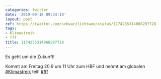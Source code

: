 ```yaml
---
categories: twitter
date: '2019-09-18 09:34:18'
layout: post
ref: https://twitter.com/schwarzlichtwue/status/1174255314868297728
tags:
- Klimastreik
- fff
title: 1174255314868297728
---
```

Es geht um die Zukunft!

Kommt am Freitag 20.9 um 11 Uhr zum HBF und nehmt am globalen [#Klimastreik](/t/klimastreik) teil! [#fff](/t/fff) 
